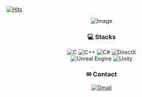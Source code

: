 [![Hits](https://hits.seeyoufarm.com/api/count/incr/badge.svg?url=https%3A%2F%2Fgithub.com%2FYoo-Jeong&count_bg=%23C8C7FF&title_bg=%2389A2ED&icon=&icon_color=%23E7E7E7&title=WELCOME++&edge_flat=true)](https://hits.seeyoufarm.com)

<div align="center">
<!--  
![header](https://capsule-render.vercel.app/api?type=waving&color=CFD1FA&height=100&section=header&text=⊙&fontColor=8F8F9D&fontSize=50)
-->

![Image](https://github.com/user-attachments/assets/0dbec9c9-5ee1-4a68-88c8-5804dd69c094)

### 💻 Stacks
![C](https://img.shields.io/badge/c-%2300599C.svg?style=flat-square&logo=c&logoColor=white) 
![C++](https://img.shields.io/badge/c++-%2300599C.svg?style=flat-square&logo=c%2B%2B&logoColor=white) 
![C#](https://img.shields.io/badge/c%23-%23239120.svg?style=flat-square&logo=csharp&logoColor=white)
![DirectX](https://img.shields.io/badge/DirectX-85B900?style=flat-square&logoColor=white)  
![Unreal Engine](https://img.shields.io/badge/unrealengine-%23313131.svg?style=flat-square&logo=unrealengine&logoColor=white) 
![Unity](https://img.shields.io/badge/unity-%23000000.svg?style=flat-square&logo=unity&logoColor=white)


### ✉ Contact 
[![Gmail](https://img.shields.io/badge/Gmail-D14836?style=flat-square&logo=Gmail&logoColor=white)](mailto:jeongex@gmail.com)  



</div>

<!--
**Yoo-Jeong/Yoo-Jeong** is a ✨ _special_ ✨ repository because its `README.md` (this file) appears on your GitHub profile.

Here are some ideas to get you started:

- 🔭 I’m currently working on ...
- 🌱 I’m currently learning ...
- 👯 I’m looking to collaborate on ...
- 🤔 I’m looking for help with ...
- 💬 Ask me about ...
- 📫 How to reach me: ...
- 😄 Pronouns: ...
- ⚡ Fun fact: ...
-->
